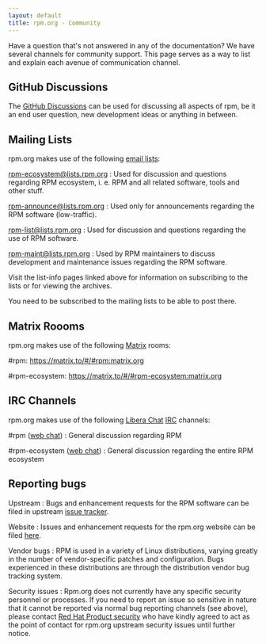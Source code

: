```yaml
---
layout: default
title: rpm.org - Community
---
```

Have a question that's not answered in any of the documentation? We have several channels for community support. This page serves as a way to list and explain each avenue of communication channel.

## GitHub Discussions
The [GitHub Discussions](https://github.com/rpm-software-management/rpm/discussions)
can be used for discussing all aspects of rpm, be it an end user question,
new development ideas or anything in between.

## Mailing Lists
rpm.org makes use of the following [email lists](http://lists.rpm.org/mailman/listinfo):

[rpm-ecosystem@lists.rpm.org](http://lists.rpm.org/mailman/listinfo/rpm-ecosystem)
: Used for discussion and questions regarding RPM ecosystem, i. e. RPM and all related software, tools and other stuff.

[rpm-announce@lists.rpm.org](http://lists.rpm.org/mailman/listinfo/rpm-announce)
: Used only for announcements regarding the RPM software (low-traffic).

[rpm-list@lists.rpm.org](http://lists.rpm.org/mailman/listinfo/rpm-list)
: Used for discussion and questions regarding the use of RPM software.

[rpm-maint@lists.rpm.org](http://lists.rpm.org/mailman/listinfo/rpm-maint)
: Used by RPM maintainers to discuss development and maintenance issues regarding the RPM software.

Visit the list-info pages linked above for information on subscribing to the lists or for viewing the archives.

You need to be subscribed to the mailing lists to be able to post there.

## Matrix Roooms
rpm.org makes use of the following [Matrix](https://matrix.org/) rooms:

\#rpm: https://matrix.to/#/#rpm:matrix.org

\#rpm-ecosystem: https://matrix.to/#/#rpm-ecosystem:matrix.org

## IRC Channels
rpm.org makes use of the following [Libera Chat](http://libera.chat)
[IRC](http://www.irchelp.org/) channels:

\#rpm ([web chat](https://web.libera.chat/gamja/?channels=%23rpm))
: General discussion regarding RPM

\#rpm-ecosystem ([web chat](https://web.libera.chat/gamja/?channels=%23rpm-ecosystem))
: General discussion regarding the entire RPM ecosystem

## Reporting bugs

Upstream
: Bugs and enhancement requests for the RPM software can be filed in upstream
[issue tracker](https://github.com/rpm-software-management/rpm/issues).

Website
: Issues and enhancement requests for the rpm.org website can be filed
[here](https://github.com/rpm-software-management/rpm-web/issues).

Vendor bugs
: RPM is used in a variety of Linux distributions, varying greatly in the number of vendor-specific patches and configuration. Bugs experienced in these distributions are through the distribution vendor bug tracking system.

Security issues
: Rpm.org does not currently have any specific security personnel or processes.
If you need to report an issue so sensitive in nature that it cannot be
reported via normal bug reporting channels (see above), please contact
[Red Hat Product security](https://access.redhat.com/security/team/contact)
who have kindly agreed to act as the point of contact for rpm.org upstream
security issues until further notice.
